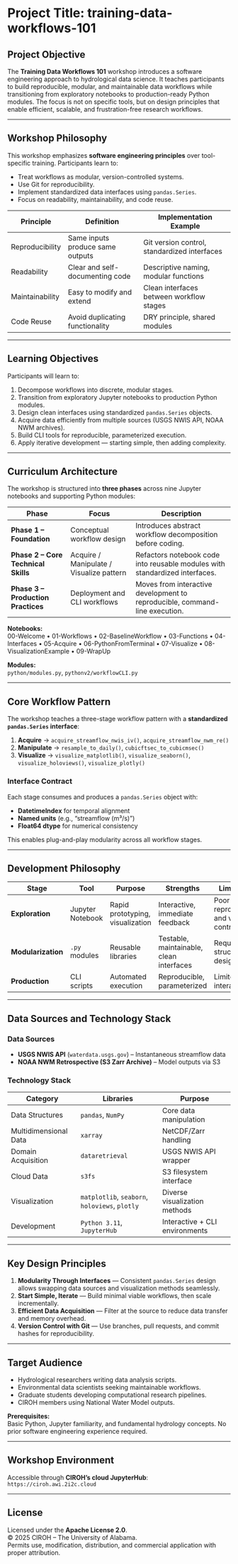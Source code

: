 # Project Title: **training-data-workflows-101**

## Project Objective  
The **Training Data Workflows 101** workshop introduces a software engineering approach to hydrological data science. It teaches participants to build reproducible, modular, and maintainable data workflows while transitioning from exploratory notebooks to production-ready Python modules. The focus is not on specific tools, but on design principles that enable efficient, scalable, and frustration-free research workflows.

---

## Workshop Philosophy  
This workshop emphasizes **software engineering principles** over tool-specific training. Participants learn to:
- Treat workflows as modular, version-controlled systems.
- Use Git for reproducibility.
- Implement standardized data interfaces using `pandas.Series`.
- Focus on readability, maintainability, and code reuse.

| Principle        | Definition                                  | Implementation Example                                  |
|------------------|---------------------------------------------|----------------------------------------------------------|
| Reproducibility  | Same inputs produce same outputs            | Git version control, standardized interfaces             |
| Readability      | Clear and self-documenting code             | Descriptive naming, modular functions                    |
| Maintainability  | Easy to modify and extend                   | Clean interfaces between workflow stages                 |
| Code Reuse       | Avoid duplicating functionality             | DRY principle, shared modules                            |

---

## Learning Objectives  
Participants will learn to:
1. Decompose workflows into discrete, modular stages.  
2. Transition from exploratory Jupyter notebooks to production Python modules.  
3. Design clean interfaces using standardized `pandas.Series` objects.  
4. Acquire data efficiently from multiple sources (USGS NWIS API, NOAA NWM archives).  
5. Build CLI tools for reproducible, parameterized execution.  
6. Apply iterative development — starting simple, then adding complexity.  

---

## Curriculum Architecture  

The workshop is structured into **three phases** across nine Jupyter notebooks and supporting Python modules:

| Phase | Focus | Description |
|-------|--------|-------------|
| **Phase 1 – Foundation** | Conceptual workflow design | Introduces abstract workflow decomposition before coding. |
| **Phase 2 – Core Technical Skills** | Acquire / Manipulate / Visualize pattern | Refactors notebook code into reusable modules with standardized interfaces. |
| **Phase 3 – Production Practices** | Deployment and CLI workflows | Moves from interactive development to reproducible, command-line execution. |

**Notebooks:**  
00-Welcome • 01-Workflows • 02-BaselineWorkflow • 03-Functions • 04-Interfaces • 05-Acquire • 06-PythonFromTerminal • 07-Visualize • 08-VisualizationExample • 09-WrapUp  

**Modules:**  
`python/modules.py`, `pythonv2/workflowCLI.py`

---

## Core Workflow Pattern  
The workshop teaches a three-stage workflow pattern with a **standardized `pandas.Series` interface**:

1. **Acquire** → `acquire_streamflow_nwis_iv()`, `acquire_streamflow_nwm_re()`
2. **Manipulate** → `resample_to_daily()`, `cubicftsec_to_cubicmsec()`
3. **Visualize** → `visualize_matplotlib()`, `visualize_seaborn()`, `visualize_holoviews()`, `visualize_plotly()`

### Interface Contract  
Each stage consumes and produces a `pandas.Series` object with:
- **DatetimeIndex** for temporal alignment  
- **Named units** (e.g., “streamflow (m³/s)”)  
- **Float64 dtype** for numerical consistency  

This enables plug-and-play modularity across all workflow stages.

---

## Development Philosophy  

| Stage | Tool | Purpose | Strengths | Limitations |
|--------|------|----------|------------|--------------|
| **Exploration** | Jupyter Notebook | Rapid prototyping, visualization | Interactive, immediate feedback | Poor reproducibility and version control |
| **Modularization** | `.py` modules | Reusable libraries | Testable, maintainable, clean interfaces | Requires structured design |
| **Production** | CLI scripts | Automated execution | Reproducible, parameterized | Limited interactivity |

---

## Data Sources and Technology Stack  

### Data Sources
- **USGS NWIS API** (`waterdata.usgs.gov`) – Instantaneous streamflow data  
- **NOAA NWM Retrospective (S3 Zarr Archive)** – Model outputs via S3  

### Technology Stack
| Category | Libraries | Purpose |
|-----------|------------|----------|
| Data Structures | `pandas`, `NumPy` | Core data manipulation |
| Multidimensional Data | `xarray` | NetCDF/Zarr handling |
| Domain Acquisition | `dataretrieval` | USGS NWIS API wrapper |
| Cloud Data | `s3fs` | S3 filesystem interface |
| Visualization | `matplotlib`, `seaborn`, `holoviews`, `plotly` | Diverse visualization methods |
| Development | `Python 3.11`, `JupyterHub` | Interactive + CLI environments |

---

## Key Design Principles  
1. **Modularity Through Interfaces** — Consistent `pandas.Series` design allows swapping data sources and visualization methods seamlessly.  
2. **Start Simple, Iterate** — Build minimal viable workflows, then scale incrementally.  
3. **Efficient Data Acquisition** — Filter at the source to reduce data transfer and memory overhead.  
4. **Version Control with Git** — Use branches, pull requests, and commit hashes for reproducibility.  

---

## Target Audience  
- Hydrological researchers writing data analysis scripts.  
- Environmental data scientists seeking maintainable workflows.  
- Graduate students developing computational research pipelines.  
- CIROH members using National Water Model outputs.  

**Prerequisites:**  
Basic Python, Jupyter familiarity, and fundamental hydrology concepts. No prior software engineering experience required.

---

## Workshop Environment  
Accessible through **CIROH’s cloud JupyterHub**:  
`https://ciroh.awi.2i2c.cloud`

---

## License  
Licensed under the **Apache License 2.0**.  
© 2025 CIROH – The University of Alabama.  
Permits use, modification, distribution, and commercial application with proper attribution.
